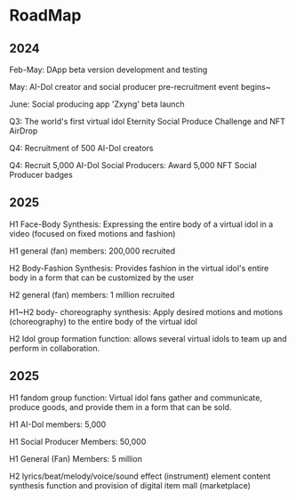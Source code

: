 # RoadMap

## **2024**

Feb-May: DApp beta version development and testing&#x20;

May: AI-Dol creator and social producer pre-recruitment event begins\~&#x20;

June: Social producing app 'Zxyng' beta launch&#x20;

Q3: The world's first virtual idol Eternity Social Produce Challenge and NFT AirDrop

Q4: Recruitment of 500 AI-Dol creators

Q4: Recruit 5,000 AI-Dol Social Producers: Award 5,000 NFT Social Producer badges



## **2025**

H1 Face-Body Synthesis: Expressing the entire body of a virtual idol in a video (focused on fixed motions and fashion)&#x20;

H1 general (fan) members: 200,000 recruited&#x20;

H2 Body-Fashion Synthesis: Provides fashion in the virtual idol's entire body in a form that can be customized by the user&#x20;

H2 general (fan) members: 1 million recruited&#x20;

H1\~H2 body- choreography synthesis: Apply desired motions and motions (choreography) to the entire body of the virtual idol&#x20;

H2 Idol group formation function: allows several virtual idols to team up and perform in collaboration.



## **2025**

H1 fandom group function: Virtual idol fans gather and communicate, produce goods, and provide them in a form that can be sold.&#x20;

H1 AI-Dol members: 5,000&#x20;

H1 Social Producer Members: 50,000&#x20;

H1 General (Fan) Members: 5 million

H2 lyrics/beat/melody/voice/sound effect (instrument) element content synthesis function and provision of digital item mall (marketplace)
